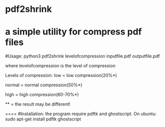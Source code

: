 # pdf2shrink
a simple utility for compress pdf files
====
#Usage:
python3 pdf2shrink levelofcompression inputfile.pdf outputfile.pdf

where levelofcompression is the level of compression

Levels of compression:
low = low compression(20%*)

normal = normal compression(50%*)

high = high compression(60-70%*)

** = the result may be different!

====
#Installation:
the program require pdftk and ghostscript.
On ubuntu:
sudo apt-get install pdftk ghostscript


